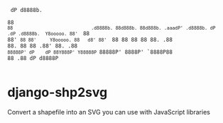 <code><pre>
         dP                d8888b.                            
         88                    `88                            
.d8888b. 88d888b. 88d888b. .aaadP' .d8888b. dP   .dP .d8888b. 
Y8ooooo. 88'  `88 88'  `88 88'     Y8ooooo. 88   d8' 88'  `88 
      88 88    88 88.  .88 88.           88 88 .88'  88.  .88 
`88888P' dP    dP 88Y888P' Y88888P `88888P' 8888P'   `8888P88 
                  88                                      .88 
                  dP                                  d8888P  
</pre></code>

django-shp2svg
==============

Convert a shapefile into an SVG you can use with JavaScript libraries